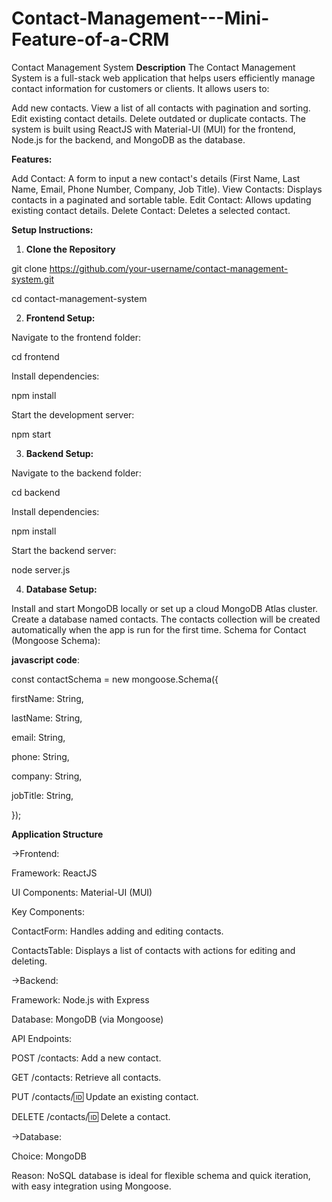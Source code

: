 # Contact-Management---Mini-Feature-of-a-CRM
Contact Management System
**Description**
The Contact Management System is a full-stack web application that helps users efficiently manage contact information for customers or clients. It allows users to:

Add new contacts.
View a list of all contacts with pagination and sorting.
Edit existing contact details.
Delete outdated or duplicate contacts.
The system is built using ReactJS with Material-UI (MUI) for the frontend, Node.js for the backend, and MongoDB as the database.

**Features:**

Add Contact: A form to input a new contact's details (First Name, Last Name, Email, Phone Number, Company, Job Title).
View Contacts: Displays contacts in a paginated and sortable table.
Edit Contact: Allows updating existing contact details.
Delete Contact: Deletes a selected contact.

**Setup Instructions:**

1. **Clone the Repository**

git clone https://github.com/your-username/contact-management-system.git

cd contact-management-system

2. **Frontend Setup:**

Navigate to the frontend folder:

cd frontend

Install dependencies:

npm install

Start the development server:

npm start

3. **Backend Setup:**

Navigate to the backend folder:

cd backend

Install dependencies:

npm install

Start the backend server:

node server.js

4. **Database Setup:**
   
Install and start MongoDB locally or set up a cloud MongoDB Atlas cluster.
Create a database named contacts.
The contacts collection will be created automatically when the app is run for the first time.
Schema for Contact (Mongoose Schema):

**javascript code**:

const contactSchema = new mongoose.Schema({

  firstName: String,

  lastName: String,
  
  email: String,
  
  phone: String,
  
  company: String,
  
  jobTitle: String,

});


**Application Structure**

->Frontend:

Framework: ReactJS

UI Components: Material-UI (MUI)

Key Components:

ContactForm: Handles adding and editing contacts.

ContactsTable: Displays a list of contacts with actions for editing and deleting.

->Backend:

Framework: Node.js with Express

Database: MongoDB (via Mongoose)

API Endpoints:

POST /contacts: Add a new contact.

GET /contacts: Retrieve all contacts.

PUT /contacts/:id: Update an existing contact.

DELETE /contacts/:id: Delete a contact.

->Database:

Choice: MongoDB

Reason: NoSQL database is ideal for flexible schema and quick iteration, with easy integration using Mongoose.
